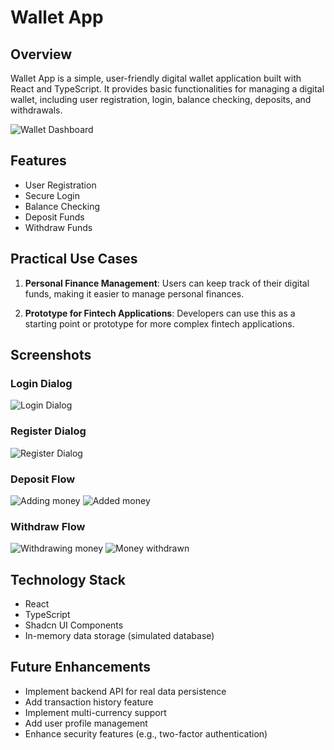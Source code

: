 # Wallet App

## Overview

Wallet App is a simple, user-friendly digital wallet application built with React and TypeScript. It provides basic functionalities for managing a digital wallet, including user registration, login, balance checking, deposits, and withdrawals.

![Wallet Dashboard](./public/readme/dashboard.png)

## Features

- User Registration
- Secure Login
- Balance Checking
- Deposit Funds
- Withdraw Funds

## Practical Use Cases

1. **Personal Finance Management**: Users can keep track of their digital funds, making it easier to manage personal finances.

2. **Prototype for Fintech Applications**: Developers can use this as a starting point or prototype for more complex fintech applications.

## Screenshots

### Login Dialog
![Login Dialog](./public/readme/login.png)

### Register Dialog
![Register Dialog](./public/readme/register.png)

### Deposit Flow
![Adding money](./public/readme/deposit/pre_deposit.png)
![Added money](./public/readme/deposit/post_deposit.png)

### Withdraw Flow
![Withdrawing money](./public/readme/withdraw/pre_withdraw.png)
![Money withdrawn](./public/readme/withdraw/post_withdraw.png)


## Technology Stack

- React
- TypeScript
- Shadcn UI Components
- In-memory data storage (simulated database)

## Future Enhancements

- Implement backend API for real data persistence
- Add transaction history feature
- Implement multi-currency support
- Add user profile management
- Enhance security features (e.g., two-factor authentication)